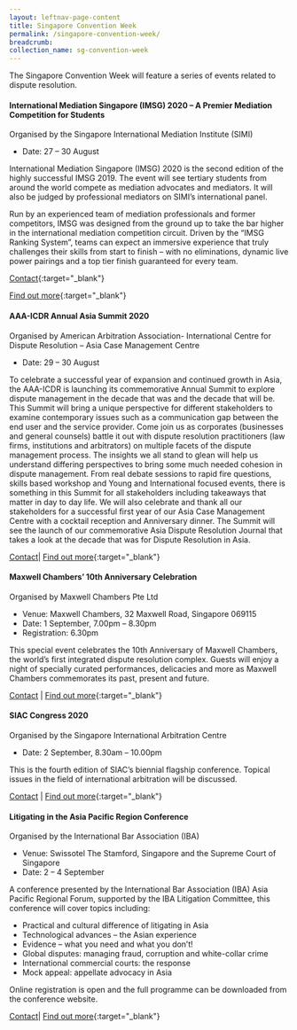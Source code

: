 ```yaml
---
layout: leftnav-page-content
title: Singapore Convention Week
permalink: /singapore-convention-week/
breadcrumb: 
collection_name: sg-convention-week
---
```

The Singapore Convention Week will feature a series of events related to dispute resolution. 

#### **International Mediation Singapore (IMSG) 2020 – A Premier Mediation Competition for Students** ####

Organised by the Singapore International Mediation Institute (SIMI) 
* Date: 27 – 30 August 
 
International Mediation Singapore (IMSG) 2020 is the second edition of the highly successful IMSG 2019. The event will see tertiary students from around the world compete as mediation advocates and mediators. It will also be judged by professional mediators on SIMI’s international panel. 
 
Run by an experienced team of mediation professionals and former competitors, IMSG was designed from the ground up to take the bar higher in the international mediation competition circuit. Driven by the “IMSG Ranking System”, teams can expect an immersive experience that truly challenges their skills from start to finish – with no eliminations, dynamic live power pairings and a top tier finish guaranteed for every team.
 
[Contact](mailto:imsg@simi.org.sg){:target="_blank"}

[Find out more](https://www.simi.org.sg){:target="_blank"}

#### **AAA-ICDR Annual Asia Summit 2020** ####

Organised by American Arbitration Association- International Centre for Dispute Resolution – Asia Case Management Centre

* Date: 29 – 30 August

To celebrate a successful year of expansion and continued growth in Asia, the AAA-ICDR  is launching its commemorative Annual Summit to explore dispute management in the decade that was and the decade that will be. This Summit will bring a unique perspective for different stakeholders to examine contemporary issues such as a communication gap between the end user and the service provider. Come join us as  corporates (businesses and general counsels) battle it out with dispute resolution practitioners (law firms, institutions and arbitrators) on multiple facets of the dispute management process. The insights we all stand to glean will help us understand differing perspectives to bring some much needed cohesion in dispute management. From real debate sessions to rapid fire questions, skills based workshop and Young and International focused events, there is something in this Summit for all stakeholders including takeaways that matter in day to day life. We will also celebrate and thank all our stakeholders for a successful first year of our Asia Case Management Centre with a cocktail reception and Anniversary dinner.  The Summit will see the launch of our commemorative Asia Dispute Resolution Journal that takes a look at the decade that was for Dispute Resolution in Asia.

[Contact](mailto:asiacmc@adr.org)| [Find out more](https://www.icdr.org){:target="_blank"}

#### **Maxwell Chambers’ 10th Anniversary Celebration** ####

Organised by Maxwell Chambers Pte Ltd 

* Venue: Maxwell Chambers, 32 Maxwell Road, Singapore 069115
* Date: 1 September, 7.00pm – 8.30pm
* Registration: 6.30pm 

This special event celebrates the 10th Anniversary of Maxwell Chambers, the world’s first integrated dispute resolution complex. Guests will enjoy a night of specially curated performances, delicacies and more as Maxwell Chambers commemorates its past, present and future.

[Contact](mailto:MCturns10@maxwellchambers.com) | [Find out more](https://www.maxwellchambers.com){:target="_blank"}

#### **SIAC Congress 2020** ####
Organised by the Singapore International Arbitration Centre

* Date: 2 September, 8.30am – 10.00pm

This is the fourth edition of SIAC’s biennial flagship conference. Topical issues in the field of international arbitration will be discussed.

[Contact](mailto:events@siac.org.sg) | [Find out more](http://www.siac.org.sg/){:target="_blank"}

#### **Litigating in the Asia Pacific Region Conference** ####
Organised by the International Bar Association (IBA)

* Venue: Swissotel The Stamford, Singapore and the Supreme Court of Singapore
* Date: 2 – 4 September 
 
A conference presented by the International Bar Association (IBA) Asia Pacific Regional Forum, supported by the IBA Litigation Committee, this conference will cover topics including:
-   Practical and cultural difference of litigating in Asia
-   Technological advances – the Asian experience
-   Evidence – what you need and what you don’t!
-   Global disputes: managing fraud, corruption and white-collar crime
-   International commercial courts: the response
-   Mock appeal: appellate advocacy in Asia
 
Online registration is open and the full programme can be downloaded from the conference website. 

[Contact](mailto:asia.office@int-bar.org)| [Find out more](https://www.ibanet.org/){:target="_blank"}



